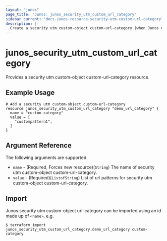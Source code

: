 ```yaml
---
layout: "junos"
page_title: "Junos: junos_security_utm_custom_url_category"
sidebar_current: "docs-junos-resource-security-utm-custom-url-category"
description: |-
  Create a security utm custom-object custom-url-category (when Junos device supports it)
---
```


# junos_security_utm_custom_url_category

Provides a security utm custom-object custom-url-category resource.

## Example Usage

```hcl
# Add a security utm custom-object custom-url-category
resource junos_security_utm_custom_url_category "demo_url_category" {
  name = "custom-category"
  value = [
    "custompattern1",
  ]
}
```

## Argument Reference

The following arguments are supported:

* `name` - (Required, Forces new resource)(`String`) The name of security utm custom-object custom-url-category.
* `value` - (Required)(`ListofString`) List of url patterns for security utm custom-object custom-url-category.

## Import

Junos security utm custom-object url-category can be imported using an id made up of `<name>`, e.g.

```
$ terraform import junos_security_utm_custom_url_category.demo_url_category custom-category
```
